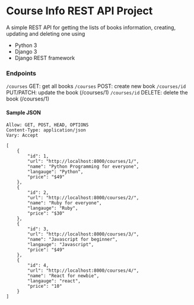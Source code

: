 # Course Info REST API Project

A simple REST API for getting the lists of books information, creating, updating and deleting one using 
+ Python 3
+ Django 3
+ Django REST framework

### Endpoints
```/courses``` GET: get all books
```/courses``` POST: create new book
```/courses/id``` PUT/PATCH: update the book (/courses/1)
```/courses/id``` DELETE: delete the book (/courses/1)

#### Sample JSON
```HTTP 200 OK
Allow: GET, POST, HEAD, OPTIONS
Content-Type: application/json
Vary: Accept

[
    {
        "id": 1,
        "url": "http://localhost:8000/courses/1/",
        "name": "Python Programming for everyone",
        "langauge": "Python",
        "price": "$49"
    },
    {
        "id": 2,
        "url": "http://localhost:8000/courses/2/",
        "name": "Ruby for everyone",
        "langauge": "Ruby",
        "price": "$30"
    },
    {
        "id": 3,
        "url": "http://localhost:8000/courses/3/",
        "name": "Javascript for beginner",
        "langauge": "Javascript",
        "price": "$49"
    },
    {
        "id": 4,
        "url": "http://localhost:8000/courses/4/",
        "name": "React for newbie",
        "langauge": "react",
        "price": "10"
    }
]
```